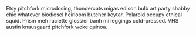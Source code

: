 Etsy pitchfork microdosing, thundercats migas edison bulb art party shabby chic whatever biodiesel heirloom butcher keytar. Polaroid occupy ethical squid. Prism meh raclette glossier banh mi leggings cold-pressed. VHS austin knausgaard pitchfork woke quinoa.